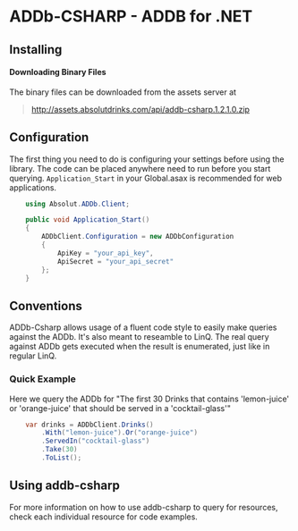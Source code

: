 ﻿ADDb-CSHARP - ADDB for .NET
===============================

## Installing
#### Downloading Binary Files
The binary files can be downloaded from the assets server at

> http://assets.absolutdrinks.com/api/addb-csharp.1.2.1.0.zip

## Configuration
The first thing you need to do is configuring your settings before using the library. 
The code can be placed anywhere need to run before you start querying. `Application_Start` in your Global.asax is 
recommended for web applications.
    
``` csharp
    using Absolut.ADDb.Client;

    public void Application_Start() 
    {
        ADDbClient.Configuration = new ADDbConfiguration 
        {
            ApiKey = "your_api_key",
            ApiSecret = "your_api_secret"
        };
    }
```

## Conventions
ADDb-Csharp allows usage of a fluent code style to easily make queries against the ADDb. It's also meant 
to reseamble to LinQ. The real query against ADDb gets executed when the result is enumerated, just like in 
regular LinQ.

### Quick Example
Here we query the ADDb for "The first 30 Drinks that contains 'lemon-juice' or 'orange-juice' that should be 
served in a 'cocktail-glass'"

``` csharp
    var drinks = ADDbClient.Drinks()
        .With("lemon-juice").Or("orange-juice")
        .ServedIn("cocktail-glass")
        .Take(30)
        .ToList();
```

## Using addb-csharp
For more information on how to use addb-csharp to query for resources, check each individual resource for code examples.

[Nuget]: http://nuget.org